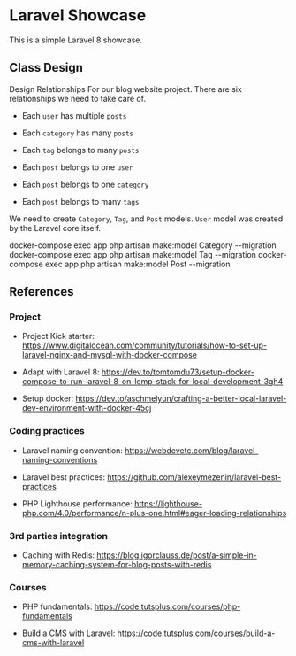 # Laravel Showcase

This is a simple Laravel 8 showcase.

## Class Design

Design Relationships
For our blog website project. There are six relationships we need to take care of.

- Each `user` has multiple `posts`

- Each `category` has many `posts`

- Each `tag` belongs to many `posts`

- Each `post` belongs to one `user`
- Each `post` belongs to one `category`
- Each `post` belongs to many `tags`

We need to create `Category`, `Tag`, and `Post` models. 
`User` model was created by the Laravel core itself.

docker-compose exec app php artisan make:model Category --migration
docker-compose exec app php artisan make:model Tag --migration
docker-compose exec app php artisan make:model Post --migration
  
## References

### Project 

- Project Kick starter: https://www.digitalocean.com/community/tutorials/how-to-set-up-laravel-nginx-and-mysql-with-docker-compose

- Adapt with Laravel 8: https://dev.to/tomtomdu73/setup-docker-compose-to-run-laravel-8-on-lemp-stack-for-local-development-3gh4

- Setup docker: https://dev.to/aschmelyun/crafting-a-better-local-laravel-dev-environment-with-docker-45cj

### Coding practices

- Laravel naming convention: https://webdevetc.com/blog/laravel-naming-conventions

- Laravel best practices: https://github.com/alexeymezenin/laravel-best-practices

- PHP Lighthouse performance: https://lighthouse-php.com/4.0/performance/n-plus-one.html#eager-loading-relationships

### 3rd parties integration

- Caching with Redis: https://blog.igorclauss.de/post/a-simple-in-memory-caching-system-for-blog-posts-with-redis

### Courses

- PHP fundamentals: https://code.tutsplus.com/courses/php-fundamentals

- Build a CMS with Laravel: https://code.tutsplus.com/courses/build-a-cms-with-laravel
